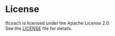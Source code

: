 # License

tfcoach is licensed under the Apache License 2.0.  
See the [LICENSE](https://github.com/Marcel2603/tfcoach/blob/main/LICENSE) file for details.
